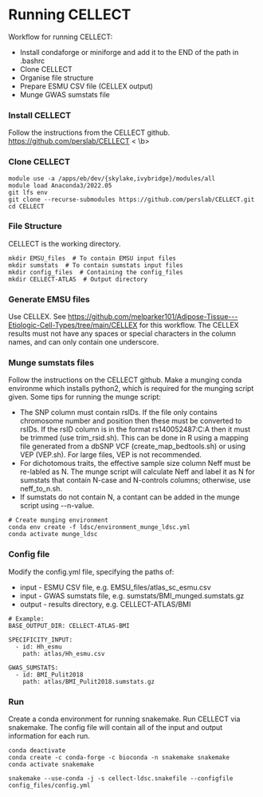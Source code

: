 # Running CELLECT
Workflow for running CELLECT:
- Install condaforge or miniforge and add it to the END of the path in .bashrc
- Clone CELLECT
- Organise file structure
- Prepare ESMU CSV file (CELLEX output)
- Munge GWAS sumstats file

### Install CELLECT
Follow the instructions from the CELLECT github.
https://github.com/perslab/CELLECT < \b>

### Clone CELLECT
```
module use -a /apps/eb/dev/{skylake,ivybridge}/modules/all
module load Anaconda3/2022.05
git lfs env 
git clone --recurse-submodules https://github.com/perslab/CELLECT.git
cd CELLECT
```

### File Structure
CELLECT is the working directory.
```
mkdir EMSU_files  # To contain EMSU input files
mkdir sumstats  # To contain sumstats input files
mkdir config_files  # Containing the config_files
mkdir CELLECT-ATLAS  # Output directory
```

### Generate EMSU files
Use CELLEX. See https://github.com/melparker101/Adipose-Tissue---Etiologic-Cell-Types/tree/main/CELLEX for this workflow.
The CELLEX results must not have any spaces or special characters in the column names, and can only contain one underscore.

### Munge sumstats files
Follow the instructions on the CELLECT github. Make a munging conda environme which installs python2, which is required for the munging script given.
Some tips for running the munge script:
- The SNP column must contain rsIDs. If the file only contains chromosome number and position then these must be converted to rsIDs. If the rsID column is in the format rs140052487:C:A then it must be trimmed (use trim_rsid.sh). This can be done in R using a mapping file generated from a dbSNP VCF (create_map_bedtools.sh) or using VEP (VEP.sh). For large files, VEP is not recommended.
- For dichotomous traits, the effective sample size column Neff must be re-labled as N. The munge script will calculate Neff and label it as N for sumstats that contain N-case and N-controls columns; otherwise, use neff_to_n.sh.
- If sumstats do not contain N, a contant can be added in the munge script using --n-value.

```
# Create munging environment
conda env create -f ldsc/environment_munge_ldsc.yml
conda activate munge_ldsc
```
### Config file
Modify the config.yml file, specifying the paths of:
- input - ESMU CSV file, e.g. EMSU_files/atlas_sc_esmu.csv
- input - GWAS sumstats file, e.g. sumstats/BMI_munged.sumstats.gz
- output - results directory, e.g. CELLECT-ATLAS/BMI 

```
# Example:
BASE_OUTPUT_DIR: CELLECT-ATLAS-BMI

SPECIFICITY_INPUT:
  - id: Hh_esmu
    path: atlas/Hh_esmu.csv

GWAS_SUMSTATS:
  - id: BMI_Pulit2018
    path: atlas/BMI_Pulit2018.sumstats.gz
```

### Run 
Create a conda environment for running snakemake. Run CELLECT via snakemake. The config file will contain all of the input and output information for each run.
```
conda deactivate
conda create -c conda-forge -c bioconda -n snakemake snakemake
conda activate snakemake

snakemake --use-conda -j -s cellect-ldsc.snakefile --configfile config_files/config.yml
```
